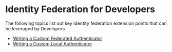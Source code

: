 # Identity Federation for Developers

The following topics list out key identity federation extension points
that can be leveraged by Developers.

-   [Writing a Custom Federated
    Authenticator](../../using-wso2-identity-server/writing-a-custom-federated-authenticator)
-   [Writing a Custom Local
    Authenticator](../../using-wso2-identity-server/writing-a-custom-local-authenticator)
